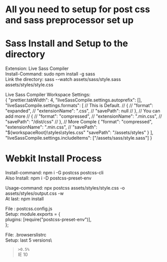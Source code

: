 # All you need to setup for post css and sass preprocessor set up

# Sass Install and Setup to the directory

Extension: Live Sass Compiler\
Install-Command: sudo npm install -g sass\
Link the directory: sass --watch assets/sass/style.sass assets/styles/style.css

Live Sass Compiler Workspace Settings:\
{ "prettier.tabWidth": 4,
"liveSassCompile.settings.autoprefix": [],
"liveSassCompile.settings.formats": [ // This is Default. // { // "format": "expanded", // "extensionName": ".css", // "savePath": null // }, // You can add more // { // "format": "compressed", // "extensionName": ".min.css", // "savePath": "/dist/css" // }, // More Comple { "format": "compressed", "extensionName": ".min.css", // "savePath": "${workspaceRoot}\\styles\\styles.css" "savePath": "/assets/styles" } ], "liveSassCompile.settings.includeItems": ["/assets/sass/style.sass"] }

# Webkit Install Process

Install-command: npm i -G postcss postcss-cli\
Also Install: npm i -D postcss-preset-env

Usage-command: npx postcss assets/styles/style.css -o assets/styles/output.css -w\
At last: npm install

File : postcss.config.js \
Setup: module.exports = {\
 plugins: [require("postcss-preset-env")],\
 };

File: .browserslistrc\
Setup: last 5 versions\

> `>0.5%`\
>  IE 10
